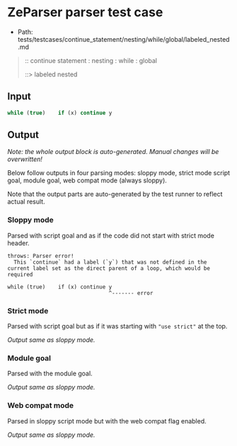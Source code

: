 # ZeParser parser test case

- Path: tests/testcases/continue_statement/nesting/while/global/labeled_nested.md

> :: continue statement : nesting : while : global
>
> ::> labeled nested

## Input

`````js
while (true)    if (x) continue y
`````

## Output

_Note: the whole output block is auto-generated. Manual changes will be overwritten!_

Below follow outputs in four parsing modes: sloppy mode, strict mode script goal, module goal, web compat mode (always sloppy).

Note that the output parts are auto-generated by the test runner to reflect actual result.

### Sloppy mode

Parsed with script goal and as if the code did not start with strict mode header.

`````
throws: Parser error!
  This `continue` had a label (`y`) that was not defined in the current label set as the direct parent of a loop, which would be required

while (true)    if (x) continue y
                                ^------- error
`````

### Strict mode

Parsed with script goal but as if it was starting with `"use strict"` at the top.

_Output same as sloppy mode._

### Module goal

Parsed with the module goal.

_Output same as sloppy mode._

### Web compat mode

Parsed in sloppy script mode but with the web compat flag enabled.

_Output same as sloppy mode._
